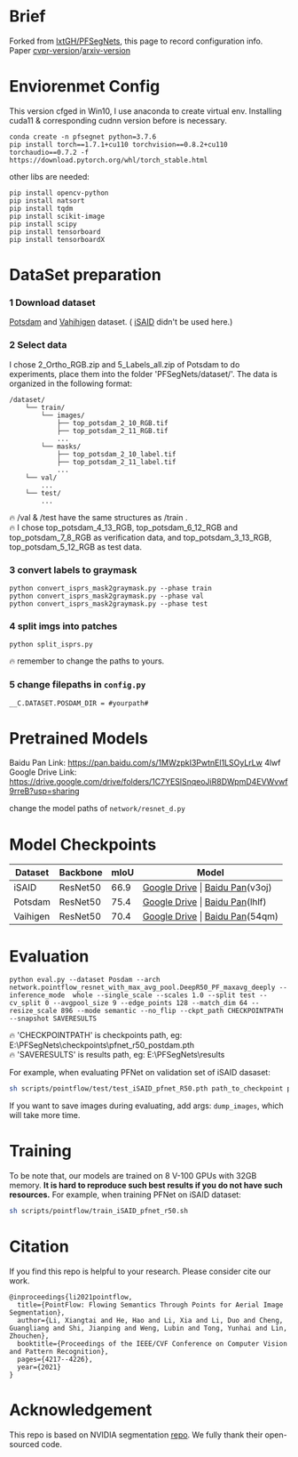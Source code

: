 # Brief
Forked from [lxtGH/PFSegNets](https://github.com/lxtGH/PFSegNets), this page to record configuration info.    
Paper [cvpr-version](https://openaccess.thecvf.com/content/CVPR2021/papers/Li_PointFlow_Flowing_Semantics_Through_Points_for_Aerial_Image_Segmentation_CVPR_2021_paper.pdf)/[arxiv-version](https://arxiv.org/pdf/2103.06564v1.pdf)

# Enviorenmet Config
This version cfged in Win10, I use anaconda to create virtual env. Installing cuda11 & corresponding cudnn version before is necessary.
```
conda create -n pfsegnet python=3.7.6
pip install torch==1.7.1+cu110 torchvision==0.8.2+cu110 torchaudio==0.7.2 -f https://download.pytorch.org/whl/torch_stable.html
```
other libs are needed:
```
pip install opencv-python
pip install natsort
pip install tqdm
pip install scikit-image
pip install scipy
pip install tensorboard
pip install tensorboardX
```

# DataSet preparation
### 1 Download dataset
 [Potsdam](https://www2.isprs.org/commissions/comm2/wg4/benchmark/2d-sem-label-potsdam/) and
 [Vahihigen](https://www2.isprs.org/commissions/comm2/wg4/benchmark/2d-sem-label-vaihingen/) dataset. ( [iSAID](https://captain-whu.github.io/iSAID/) didn't be used here.)
 
### 2 Select data
I chose 2_Ortho_RGB.zip and 5_Labels_all.zip of Potsdam to do experiments, place them into the folder 'PFSegNets/dataset/'.
The data is organized in the following format: 
```
/dataset/
    └── train/
        └── images/
            ├── top_potsdam_2_10_RGB.tif
            ├── top_potsdam_2_11_RGB.tif 
            ...
        └── masks/
            ├── top_potsdam_2_10_label.tif
            ├── top_potsdam_2_11_label.tif
            ...
    └── val/
        ...
    └── test/
        ...
```
🔥 /val & /test have the same structures as /train .    
🔥 I chose top_potsdam_4_13_RGB, top_potsdam_6_12_RGB and top_potsdam_7_8_RGB as verification data, and top_potsdam_3_13_RGB, top_potsdam_5_12_RGB as test data.

### 3 convert labels to graymask
```
python convert_isprs_mask2graymask.py --phase train
python convert_isprs_mask2graymask.py --phase val
python convert_isprs_mask2graymask.py --phase test
```

### 4 split imgs into patches    
```
python split_isprs.py
```
🔥 remember to change the paths to yours.

### 5 change filepaths in `config.py`
```
__C.DATASET.POSDAM_DIR = #yourpath#
``` 


# Pretrained Models

Baidu Pan Link: https://pan.baidu.com/s/1MWzpkI3PwtnEl1LSOyLrLw  4lwf     
Google Drive Link: https://drive.google.com/drive/folders/1C7YESlSnqeoJiR8DWpmD4EVWvwf9rreB?usp=sharing

change the model paths of `network/resnet_d.py`

# Model Checkpoints

  <table><thead><tr><th>Dataset</th><th>Backbone</th><th>mIoU</th><th>Model</th></tr></thead><tbody>
<tr><td>iSAID</td><td>ResNet50</td><td>66.9</td><td><a href="https://drive.google.com/file/d/1igB0y-5IybcIxf0cALFoqh0Pg36OxWR-/view?usp=sharing" target="_blank" rel="noopener noreferrer">Google Drive</a>&nbsp;|&nbsp;<a href="https://pan.baidu.com/s/1xX2DXdQ5SdpKA3w2EAdZUA" target="_blank" rel="noopener noreferrer">Baidu Pan</a>(v3oj)</td></tr>
<tr><td>Potsdam</td><td>ResNet50</td><td>75.4</td><td><a href="https://drive.google.com/file/d/1tVvPLaMLBp55HfyDhRgmRcMOW44CSc6s/view?usp=sharing" target="_blank" rel="noopener noreferrer">Google Drive</a>&nbsp;|&nbsp;<a href="https://pan.baidu.com/s/1NX1k80NBIrA_G03AsmzZ1w" target="_blank" rel="noopener noreferrer">Baidu Pan</a>(lhlf)</td></tr>
<tr><td>Vaihigen</td><td>ResNet50</td><td>70.4</td><td><a href="https://drive.google.com/file/d/1C3FrXPo8-LuBGUJcC6PCcMP-FP8zVXXb/view?usp=sharing" rel="noopener noreferrer">Google Drive</a>&nbsp;|&nbsp;<a href="https://pan.baidu.com/s/1LSOViE817pS2XpzMPCBbwA" target="_blank" rel="noopener noreferrer">Baidu Pan</a>(54qm)</td></tr>
</tbody></table>

# Evaluation
```
python eval.py --dataset Posdam --arch network.pointflow_resnet_with_max_avg_pool.DeepR50_PF_maxavg_deeply --inference_mode  whole --single_scale --scales 1.0 --split test --cv_split 0 --avgpool_size 9 --edge_points 128 --match_dim 64 --resize_scale 896 --mode semantic --no_flip --ckpt_path CHECKPOINTPATH --snapshot SAVERESULTS
```
🔥 'CHECKPOINTPATH' is checkpoints path, eg: E:\PFSegNets\checkpoints\pfnet_r50_postdam.pth    
🔥 'SAVERESULTS' is results path, eg: E:\PFSegNets\results    


For example, when evaluating PFNet on validation set of iSAID dasaset:
```bash
sh scripts/pointflow/test/test_iSAID_pfnet_R50.pth path_to_checkpoint path_to_save_results
```
If you want to save images during evaluating, add args: `dump_images`, which will take more time.

# Training

To be note that, our models are trained on 8 V-100 GPUs with 32GB memory.
 **It is hard to reproduce such best results if you do not have such resources.**
For example, when training PFNet on iSAID dataset:
```bash
sh scripts/pointflow/train_iSAID_pfnet_r50.sh
```

# Citation
If you find this repo is helpful to your research. Please consider cite our work.

```
@inproceedings{li2021pointflow,
  title={PointFlow: Flowing Semantics Through Points for Aerial Image Segmentation},
  author={Li, Xiangtai and He, Hao and Li, Xia and Li, Duo and Cheng, Guangliang and Shi, Jianping and Weng, Lubin and Tong, Yunhai and Lin, Zhouchen},
  booktitle={Proceedings of the IEEE/CVF Conference on Computer Vision and Pattern Recognition},
  pages={4217--4226},
  year={2021}
}
```

# Acknowledgement
This repo is based on NVIDIA segmentation [repo](https://github.com/NVIDIA/semantic-segmentation). 
We fully thank their open-sourced code.
